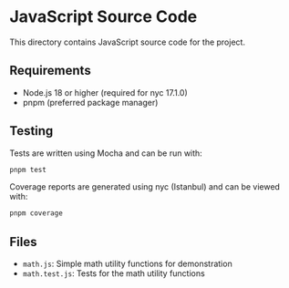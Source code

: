 # JavaScript Source Code

This directory contains JavaScript source code for the project.

## Requirements

- Node.js 18 or higher (required for nyc 17.1.0)
- pnpm (preferred package manager)

## Testing

Tests are written using Mocha and can be run with:

```bash
pnpm test
```

Coverage reports are generated using nyc (Istanbul) and can be viewed with:

```bash
pnpm coverage
```

## Files

- `math.js`: Simple math utility functions for demonstration
- `math.test.js`: Tests for the math utility functions
